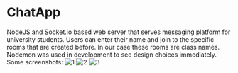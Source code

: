 # ChatApp
NodeJS and Socket.io based web server that serves messaging platform for university students. Users can enter their name and join to the specific rooms that are created before. In our case these rooms are class names. Nodemon was used in development to see design choices immediately.
<br>
Some screenshots:
![1](https://user-images.githubusercontent.com/30238276/78549998-fcd4cf80-780b-11ea-88d4-388e9e49e93c.PNG)
![2](https://user-images.githubusercontent.com/30238276/78550000-fe05fc80-780b-11ea-99ab-9bfb7e50beb3.PNG)
![3](https://user-images.githubusercontent.com/30238276/78550002-fe05fc80-780b-11ea-895c-7ead7321ef6d.PNG)
